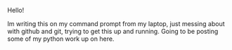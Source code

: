 Hello!

Im writing this on my command prompt from my laptop, just messing about with github and git, trying to get this up and running. Going to be posting some of my python work up on here.

